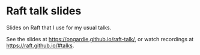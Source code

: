 # Raft talk slides

Slides on Raft that I use for my usual talks.

See the slides at <https://ongardie.github.io/raft-talk/>, or
watch recordings at <https://raft.github.io/#talks>.
